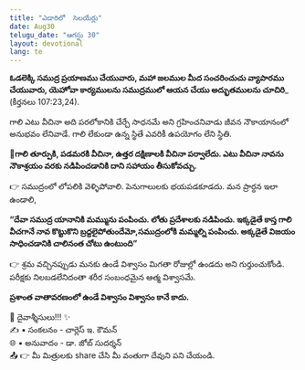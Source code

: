 ```yaml
---
title: "ఎడారిలో  సెలయేర్లు"
date: Aug30
telugu_date: "ఆగస్టు 30"
layout: devotional
lang: te
---
```


**ఓడలెక్కి సముద్ర ప్రయాణము చేయువారు, మహా జలముల మీద సంచరించుచు వ్యాపారము చేయువారు, యెహోవా కార్యములను సముద్రములో ఆయన చేయు అద్భుతములను చూచిరి**_ (కీర్తనలు 107:23,24). 

గాలి ఎటు వీచినా అది పరలోకానికి చేర్చే సాధనమే అని గ్రహించనివాడు జీవన నౌకాయానంలో అనుభవం లేనివాడే. గాలి లేకుండా ఉన్న స్థితే ఎవరికీ ఉపయోగం లేని స్థితి. 

**📖గాలి తూర్పుకి, పడమరకి వీచినా, ఉత్తర దక్షిణాలకి వీచినా పర్వాలేదు. ఎటు వీచినా నావను నౌకాశ్రయం వరకు నడిపించడానికి దాని సహాయం తీసుకోవచ్చు.**

👉 సముద్రంలో లోపలికి వెళ్ళిపోవాలి. పెనుగాలులకు భయపడకూడదు. మన ప్రార్ధన ఇలా ఉండాలి, 

**“దేవా సముద్ర యానానికి మమ్మును పంపించు. లోతు ప్రదేశాలకు నడిపించు. ఇక్కడైతే కాస్త గాలి వీచగానే నావ కొట్టుకొని బ్రద్దలైపోతుందేమో,సముద్రంలోకి మమ్మల్ని పంపించు. అక్కడైతే విజయం సాధించడానికి చాలినంత చోటు ఉంటుంది”**

👉 శ్రమ వచ్చినప్పుడు మనకు ఉండే విశ్వాసం మిగతా రోజుల్లో ఉండదు అని గుర్తుంచుకోండి. పరీక్షకు నిలబడలేనిదంతా శరీర సంబంధమైన ఆత్మ విశ్వాసమే.

**ప్రశాంత వాతావరణంలో ఉండే విశ్వాసం విశ్వాసం కానే కాదు.**


<div class="blessing">🙏 <span class="bless-text">దైవాశ్శీసులు!!!</span> ✨</div>

<div class="credit">✍️ <span class="credit-text">▪ సంకలనం - చార్లెస్ ఇ. కౌమన్</span></div>
<div class="credit">🌐 <span class="credit-text">▪ అనువాదం - డా. జోబ్ సుదర్శన్</span></div>


<div class="share">📤 👉 <span class="share-text">మీ మిత్రులకు share చేసి మీ వంతుగా దేవుని పని చేయండి.</span></div>
